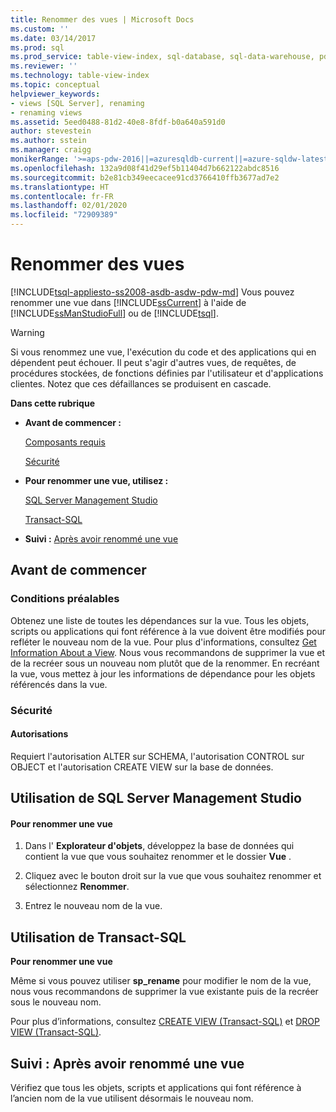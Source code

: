 ```yaml
---
title: Renommer des vues | Microsoft Docs
ms.custom: ''
ms.date: 03/14/2017
ms.prod: sql
ms.prod_service: table-view-index, sql-database, sql-data-warehouse, pdw
ms.reviewer: ''
ms.technology: table-view-index
ms.topic: conceptual
helpviewer_keywords:
- views [SQL Server], renaming
- renaming views
ms.assetid: 5eed0488-81d2-40e8-8fdf-b0a640a591d0
author: stevestein
ms.author: sstein
ms.manager: craigg
monikerRange: '>=aps-pdw-2016||=azuresqldb-current||=azure-sqldw-latest||>=sql-server-2016||=sqlallproducts-allversions||>=sql-server-linux-2017||=azuresqldb-mi-current'
ms.openlocfilehash: 132a9d08f41d29ef5b11404d7b662122abdc8516
ms.sourcegitcommit: b2e81cb349eecacee91cd3766410ffb3677ad7e2
ms.translationtype: HT
ms.contentlocale: fr-FR
ms.lasthandoff: 02/01/2020
ms.locfileid: "72909389"
---
```

# <a name="rename-views"></a>Renommer des vues
[!INCLUDE[tsql-appliesto-ss2008-asdb-asdw-pdw-md](../../includes/tsql-appliesto-ss2008-all-md.md)]
  Vous pouvez renommer une vue dans [!INCLUDE[ssCurrent](../../includes/sscurrent-md.md)] à l'aide de [!INCLUDE[ssManStudioFull](../../includes/ssmanstudiofull-md.md)] ou de [!INCLUDE[tsql](../../includes/tsql-md.md)].  
  
> [!WARNING]  
>  Si vous renommez une vue, l'exécution du code et des applications qui en dépendent peut échouer. Il peut s'agir d'autres vues, de requêtes, de procédures stockées, de fonctions définies par l'utilisateur et d'applications clientes. Notez que ces défaillances se produisent en cascade.  
  
 **Dans cette rubrique**  
  
-   **Avant de commencer :**  
  
     [Composants requis](#Prerequisites)  
  
     [Sécurité](#Security)  
  
-   **Pour renommer une vue, utilisez :**  
  
     [SQL Server Management Studio](#SSMSProcedure)  
  
     [Transact-SQL](#TsqlProcedure)  
  
-   **Suivi :**  [Après avoir renommé une vue](#FollowUp)  
  
##  <a name="BeforeYouBegin"></a> Avant de commencer  
  
###  <a name="Prerequisites"></a> Conditions préalables  
 Obtenez une liste de toutes les dépendances sur la vue. Tous les objets, scripts ou applications qui font référence à la vue doivent être modifiés pour refléter le nouveau nom de la vue. Pour plus d'informations, consultez [Get Information About a View](../../relational-databases/views/get-information-about-a-view.md). Nous vous recommandons de supprimer la vue et de la recréer sous un nouveau nom plutôt que de la renommer. En recréant la vue, vous mettez à jour les informations de dépendance pour les objets référencés dans la vue.  
  
###  <a name="Security"></a> Sécurité  
  
####  <a name="Permissions"></a> Autorisations  
 Requiert l'autorisation ALTER sur SCHEMA, l'autorisation CONTROL sur OBJECT et l'autorisation CREATE VIEW sur la base de données.  
  
##  <a name="SSMSProcedure"></a> Utilisation de SQL Server Management Studio  
  
#### <a name="to-rename-a-view"></a>Pour renommer une vue  
  
1.  Dans l' **Explorateur d'objets**, développez la base de données qui contient la vue que vous souhaitez renommer et le dossier **Vue** .  
  
2.  Cliquez avec le bouton droit sur la vue que vous souhaitez renommer et sélectionnez **Renommer**.  
  
3.  Entrez le nouveau nom de la vue.  

##  <a name="TsqlProcedure"></a> Utilisation de Transact-SQL  
 **Pour renommer une vue**  
  
 Même si vous pouvez utiliser **sp_rename** pour modifier le nom de la vue, nous vous recommandons de supprimer la vue existante puis de la recréer sous le nouveau nom.  
  
 Pour plus d’informations, consultez [CREATE VIEW &#40;Transact-SQL&#41;](../../t-sql/statements/create-view-transact-sql.md) et [DROP VIEW &#40;Transact-SQL&#41;](../../t-sql/statements/drop-view-transact-sql.md).  
  
##  <a name="FollowUp"></a> Suivi : Après avoir renommé une vue  
 Vérifiez que tous les objets, scripts et applications qui font référence à l’ancien nom de la vue utilisent désormais le nouveau nom.  
  
  
